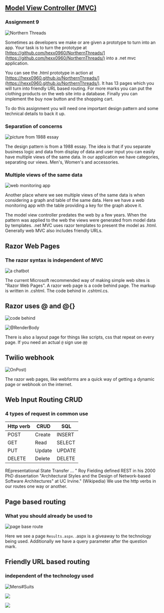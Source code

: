 ## <a href="https://github.com/rhildred/razordotnetcorepages" target="_blank">Model View Controller (MVC)</a>

### Assignment 9

![Northern Threads](https://res.cloudinary.com/salesucation-com-inc/image/upload/v1522973943/NorthernThreads750x500_zt8i5q.png "Northern Threads")

Sometimes as developers we make or are given a prototype to turn into an app. Your task is to turn the prototype at  [https://github.com/hexx0960/NorthernThreads/](https://github.com/hexx0960/NorthernThreads/)  into a .net mvc application.

You can see the .html prototype in action at  [https://hexx0960.github.io/NorthernThreads/](https://hexx0960.github.io/NorthernThreads/). It has 13 pages which you will turn into friendly URL based routing. For more marks you can put the clothing products on the web site into a database. Finally you can implement the buy now button and the shopping cart.

To do this assignment you will need one important design pattern and some technical details to back it up.

### Separation of concerns

![picture from 1988 essay](https://rhildred.github.io/razordotnetcorepages/readmeimages/mvcFrom1988Article.png "picture from 1988 essay")

The design pattern is from a 1988 essay. The idea is that if you separate business logic and data from display of data and user input you can easily have multiple views of the same data. In our application we have categories, separating our views. Men's, Women's and accessories. 

### Multiple views of the same data

![web monitoring app](https://upload.wikimedia.org/wikipedia/en/a/a7/Octopussy-v09-RRD-Graph-2007.png "web monitoring app")

Another place where we see multiple views of the same data is when considering a graph and table of the same data. Here we have a web monitoring app with the table providing a key for the graph above it.

The model view controller predates the web by a few years. When the pattern was applied to the web the views were generated from model data by templates. .net MVC uses razor templates to present the model as .html. Generally web MVC also includes friendly URLs.

## Razor Web Pages
### The razor syntax is independent of MVC

![a chatbot](https://rhildred.github.io/razordotnetcorepages//readmeimages/chatbotweb.png "a chatbot")

The current Microsoft recommended way of making simple web sites is "Razor Web Pages". A razor web page is a code behind page. The markup is written in .cshtml. The code behind in .cshtml.cs.

## Razor uses @ and @{}

![code behind](https://rhildred.github.io/razordotnetcorepages/readmeimages/FileLayout.PNG "code behind")

![@RenderBody](https://rhildred.github.io/razordotnetcorepages/readmeimages/Layout.PNG  "@RenderBody")

There is also a layout page for things like scripts, css that repeat on every page. If you need an actual `@` sign use `@@`

## Twilio webhook

![OnPost](https://rhildred.github.io/razordotnetcorepages/readmeimages/OnPost.PNG "OnPost"))

The razor web pages, like webforms are a quick way of getting a dynamic page or webhook on the internet. 

## Web Input Routing CRUD
### 4 types of request in common use

|Http verb|CRUD|SQL|
|---|---|---|
|POST|Create|INSERT|
|GET|Read|SELECT|
|PUT|Update|UPDATE|
|DELETE|Delete|DELETE|

REpresentational State Transfer ... "
Roy Fielding defined REST in his 2000 PhD dissertation "Architectural Styles and the Design of Network-based Software Architectures" at UC Irvine." (Wikipedia) We use the http verbs in our routes one way or another.

## Page based routing
### What you should already be used to

![page base route](https://rhildred.github.io/razordotnetcorepages/readmeimages/PageBasedRouting.PNG "page base route")

Here we see a page `Results.aspx`. .aspx is a giveaway to the technology being used. Additionally we have a query parameter after the question mark.

## Friendly URL based routing
### independent of the technology used

![Mens#Suits](https://rhildred.github.io/razordotnetcorepages/readmeimages/MensSuits.PNG "Mens#Suits")

![](https://rhildred.github.io/razordotnetcorepages/readmeimages/MVCLayout.PNG)

![](https://rhildred.github.io/razordotnetcorepages/readmeimages/Controller.PNG)
